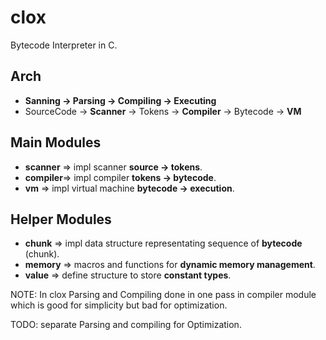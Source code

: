 # clox
Bytecode Interpreter in C.

## Arch
* **Sanning -> Parsing -> Compiling -> Executing**
* SourceCode -> **Scanner** -> Tokens -> **Compiler** -> Bytecode -> **VM**

## Main Modules
* **scanner** => impl scanner **source -> tokens**.
* **compiler**=> impl compiler **tokens -> bytecode**.
* **vm**      => impl virtual machine **bytecode -> execution**.

## Helper Modules
* **chunk**   => impl data structure representating sequence of **bytecode** (chunk).
* **memory**  => macros and functions for **dynamic memory management**.
* **value**   => define structure to store **constant types**.

NOTE: In clox Parsing and Compiling done in one pass in compiler module 
      which is good for simplicity but bad for optimization.

TODO: separate Parsing and compiling for Optimization.
